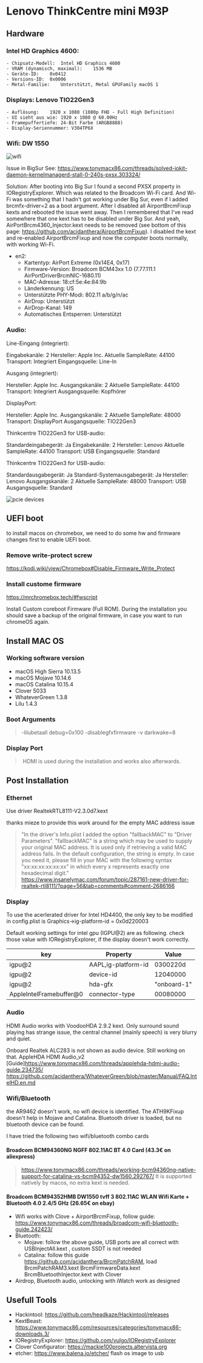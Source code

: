 # Lenovo ThinkCentre mini M93P 
## Hardware 

### Intel HD Graphics 4600:

    - Chipsatz-Modell:	Intel HD Graphics 4600
    - VRAM (dynamisch, maximal):	1536 MB
    - Geräte-ID:	0x0412
    - Versions-ID:	0x0006
    - Metal-Familie:	Unterstützt, Metal GPUFamily macOS 1
  
### Displays: Lenovo TIO22Gen3
  
    - Auflösung:	1920 x 1080 (1080p FHD - Full High Definition)
    - UI sieht aus wie:	1920 x 1080 @ 60.00Hz
    - Framepuffertiefe:	24-Bit Farbe (ARGB8888)
    - Display-Seriennummer:	V304TP6X    

### Wifi: DW 1550


![wifi](https://github.com/caikn/MacOnChromebox/blob/master/image/wifi_dw1550.jpg?raw=true "Wifi")

Issue in BigSur See: https://www.tonymacx86.com/threads/solved-iokit-daemon-kernelmanagerd-stall-0-240s-pxsx.303324/

Solution:
	After booting into Big Sur I found a second PXSX property in IORegistryExplorer. Which was related to the Broadcom Wi-Fi card. And Wi-Fi was something that I hadn't got working under Big Sur, even if I added brcmfx-driver=2 as a boot argument. After I disabled all AirportBrcmFixup kexts and rebooted the issue went away. Then I remembered that I've read somewhere that one kext has to be disabled under Big Sur. And yeah, AirPortBrcm4360_Injector.kext needs to be removed (see bottom of this page: https://github.com/acidanthera/AirportBrcmFixup). I disabled the kext and re-enabled AirportBrcmFixup and now the computer boots normally, with working Wi-Fi.

+ en2:
  	- Kartentyp:	AirPort Extreme  (0x14E4, 0x17)
  	- Firmware-Version:	Broadcom BCM43xx 1.0 (7.77.111.1 AirPortDriverBrcmNIC-1680.11)
  	- MAC-Adresse:	18:cf:5e:4e:84:9b
  	- Länderkennung:	US
  	- Unterstützte PHY-Modi:	802.11 a/b/g/n/ac
  	- AirDrop:	Unterstützt
  	- AirDrop-Kanal:	149
  	- Automatisches Entsperren:	Unterstützt


### Audio:

Line-Eingang (integriert):

  Eingabekanäle:	2
  Hersteller:	Apple Inc.
  Aktuelle SampleRate:	44100
  Transport:	Integriert
  Eingangsquelle:	Line-In

Ausgang (integriert):

  Hersteller:	Apple Inc.
  Ausgangskanäle:	2
  Aktuelle SampleRate:	44100
  Transport:	Integriert
  Ausgangsquelle:	Kopfhörer

DisplayPort:

  Hersteller:	Apple Inc.
  Ausgangskanäle:	2
  Aktuelle SampleRate:	48000
  Transport:	DisplayPort
  Ausgangsquelle:	TIO22Gen3

Thinkcentre TIO22Gen3 for USB-audio:

  Standardeingabegerät:	Ja
  Eingabekanäle:	2
  Hersteller:	Lenovo
  Aktuelle SampleRate:	44100
  Transport:	USB
  Eingangsquelle:	Standard

Thinkcentre TIO22Gen3 for USB-audio:

  Standardausgabegerät:	Ja
  Standard-Systemausgabegerät:	Ja
  Hersteller:	Lenovo
  Ausgangskanäle:	2
  Aktuelle SampleRate:	48000
  Transport:	USB
  Ausgangsquelle:	Standard


![pcie devices](https://github.com/caikn/MacOnChromebox/blob/master/image/pcie.png?raw=true "PCIe devices")

## UEFI boot
to install macos on chromebox, we need to do some hw and firmware changes first to enable UEFI boot.
### Remove write-protect screw
https://kodi.wiki/view/Chromebox#Disable_Firmware_Write_Protect

### Install custome firmware
https://mrchromebox.tech/#fwscript

Install Custom coreboot Firmware (Full ROM). During the installation you should save a backup of the original firmware, in case you want to run chromeOS again.

## Install MAC OS
### Working software version
- macOS High Sierra 10.13.5
- macOS Mojave 10.14.6
- macOS Catalina 10.15.4
- Clover 5033
- WhateverGreen 1.3.8
- Lilu 1.4.3
  
### Boot Arguments  
> -lilubetaall debug=0x100 -disablegfxfirmware -v darkwake=8
 
### Display Port
> HDMI is used during the installation and works also afterwards.
  

## Post Installation

### Ethernet
Use driver RealtekRTL8111-V2.3.0d7.kext

thanks mieze to provide this work around for the empty MAC address issue
> "In the driver's Info.plist I added the option "fallbackMAC" to "Driver Parameters". "fallbackMAC" is a string which may be used to supply your original MAC address. It is used only if retrieving a valid MAC address fails. In the default configuration, the string is empty. In case you need it, please fill in your MAC with the following syntax "xx:xx:xx:xx:xx:xx" in which every x represents exactly one hexadecimal digit."  https://www.insanelymac.com/forum/topic/287161-new-driver-for-realtek-rtl8111/?page=56&tab=comments#comment-2686166

### Display
To use the acerlerated driver for Intel HD4400, the only key to be modified in config.plist is Graphics->ig-platform-id = 0x0d220003

Default working settings for intel gpu (IGPU@2) are as following. check those value with IORegistryExplorer, if the display doesn't work correctly.

| key    | Property             | Value       |
|--------|----------------------|-------------|
| igpu@2 | AAPL,ig-platform-id  | 0300220d    |
| igpu@2 | device-id            | 12040000    |
| igpu@2 | hda-gfx              | "onboard-1" |
| AppleIntelFramebuffer@0 | connector-type | 00080000 |

### Audio
HDMI Audio works with VoodooHDA 2.9.2 kext. Only surround sound playing has strange issue, the central channel (mainly speech) is very blurry and quiet. 

Onboard Realtek ALC283 is not shown as audio device. Still working on that.
AppleHDA HDMI Audio_v2 [Guide]https://www.tonymacx86.com/threads/applehda-hdmi-audio-guide.234735/
https://github.com/acidanthera/WhateverGreen/blob/master/Manual/FAQ.IntelHD.en.md



### Wifi/Bluetooth
the AR9462 doesn't work, no wifi device is identified. The ATH9KFixup doesn't help in Mojave and Catalina.
Bluetooth driver is loaded, but no bluetooth device can be found.

I have tried the following two wifi/bluetooth combo cards

#### Broadcom BCM94360NG NGFF 802.11AC BT 4.0 Card  (43.3€ on aliexpress)
  > https://www.tonymacx86.com/threads/working-bcm94360ng-native-support-for-catalina-vs-bcm94352-dw1560.292767/
  It is supported natively by macos, no extra kext is needed.
  
#### Broadcom BCM94352HMB DW1550 tvff 3 802.11AC WLAN Wifi Karte + Bluetooth 4.0 2.4/5 GHz (26.65€ on ebay)
  - Wifi works with Clove + AirportBrcmFixup, follow guide: https://www.tonymacx86.com/threads/broadcom-wifi-bluetooth-guide.242423/
  - Bluetooth: 
    - Mojave: follow the above guide, USB ports are all correct with USBInjectAll.kext , custom SSDT is not needed
    - Catalina: follow this guide https://github.com/acidanthera/BrcmPatchRAM, load BrcmPatchRAM3.kext BrcmFirmwareData.kext BrcmBluetoothInjector.kext with Clover
  - Airdrop, Bluetooth audio, unlocking with iWatch work as designed

## Usefull Tools
  - Hackintool: https://github.com/headkaze/Hackintool/releases
  - KextBeast: https://www.tonymacx86.com/resources/categories/tonymacx86-downloads.3/
  - IORegistryExplorer: https://github.com/vulgo/IORegistryExplorer
  - Clover Configurator: https://mackie100projects.altervista.org
  - etcher: https://www.balena.io/etcher/  flash os image to usb
